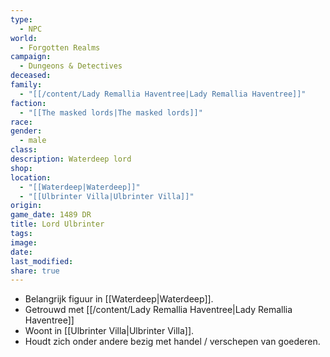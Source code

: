 ```yaml
---
type:
  - NPC
world:
  - Forgotten Realms
campaign:
  - Dungeons & Detectives
deceased: 
family:
  - "[[/content/Lady Remallia Haventree|Lady Remallia Haventree]]"
faction:
  - "[[The masked lords|The masked lords]]"
race: 
gender:
  - male
class: 
description: Waterdeep lord
shop: 
location:
  - "[[Waterdeep|Waterdeep]]"
  - "[[Ulbrinter Villa|Ulbrinter Villa]]"
origin: 
game_date: 1489 DR
title: Lord Ulbrinter
tags: 
image: 
date: 
last_modified: 
share: true
---
```

* Belangrijk figuur in [[Waterdeep|Waterdeep]].
* Getrouwd met [[/content/Lady Remallia Haventree|Lady Remallia Haventree]] 
* Woont in [[Ulbrinter Villa|Ulbrinter Villa]].
* Houdt zich onder andere bezig met handel / verschepen van goederen.


